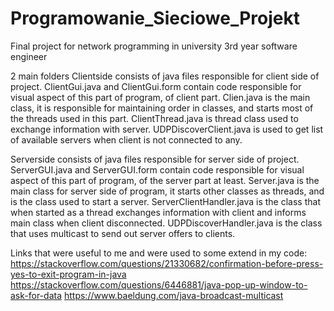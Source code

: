 # Programowanie_Sieciowe_Projekt
Final project for network programming in university 3rd year software engineer

2 main folders 
Clientside consists of java files responsible for client side of project. 
ClientGui.java and ClientGui.form contain code responsible for visual aspect of this part of program, of client part.
Clien.java is the main class, it is responsible for maintaining order in classes, and starts most of the threads used in this part.
ClientThread.java is thread class used to exchange information with server.
UDPDiscoverClient.java is used to get list of available servers when client is not connected to any.

Serverside consists of java files responsible for server side of project.
ServerGUI.java and ServerGUI.form contain code responsible for visual aspect of this part of program, of the server part at least.
Server.java is the main class for server side of program, it starts other classes as threads, and is the class used to start a server.
ServerClientHandler.java is the class that when started as a thread exchanges information with client and informs main class when client disconnected.
UDPDiscoverHandler.java is the class that uses multicast to send out server offers to clients.

Links that were useful to me and were used to some extend in my code:
https://stackoverflow.com/questions/21330682/confirmation-before-press-yes-to-exit-program-in-java
https://stackoverflow.com/questions/6446881/java-pop-up-window-to-ask-for-data
https://www.baeldung.com/java-broadcast-multicast
